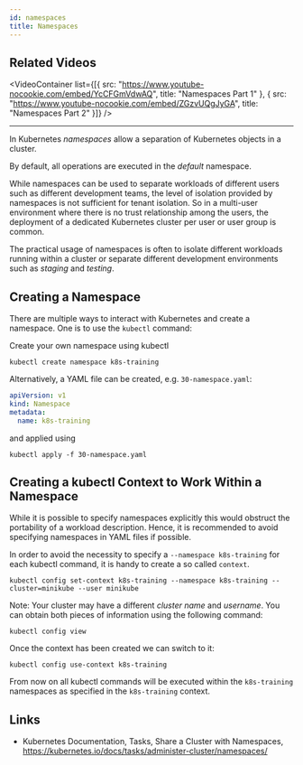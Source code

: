 ```yaml
---
id: namespaces
title: Namespaces
---
```


## Related Videos

<VideoContainer
  list={[{
    src: "https://www.youtube-nocookie.com/embed/YcCFGmVdwAQ",
    title: "Namespaces Part 1"
  },
  {
    src: "https://www.youtube-nocookie.com/embed/ZGzvUQgJyGA",
    title: "Namespaces Part 2"
  }]}
/>

---

In Kubernetes _namespaces_ allow a separation of Kubernetes objects in a cluster.

By default, all operations are executed in the _default_ namespace.

While namespaces can be used to separate workloads of different users such as different development teams, the level of isolation provided by namespaces is not sufficient for tenant isolation. So in a multi-user environment where there is no trust relationship among the users, the deployment of a dedicated Kubernetes cluster per user or user group is common.

The practical usage of namespaces is often to isolate different workloads running within a cluster or separate different development environments such as _staging_ and _testing_.

## Creating a Namespace

There are multiple ways to interact with Kubernetes and create a namespace. One is to use the `kubectl` command:

Create your own namespace using kubectl

    kubectl create namespace k8s-training

Alternatively, a YAML file can be created, e.g. `30-namespace.yaml`:

```yaml
apiVersion: v1
kind: Namespace
metadata:
  name: k8s-training
```

and applied using

    kubectl apply -f 30-namespace.yaml

## Creating a kubectl Context to Work Within a Namespace

While it is possible to specify namespaces explicitly this would obstruct the portability of a workload description. Hence, it is recommended to avoid specifying namespaces in YAML files if possible.

In order to avoid the necessity to specify a `--namespace k8s-training` for each kubectl command, it is handy to create a so called `context`.

    kubectl config set-context k8s-training --namespace k8s-training --cluster=minikube --user minikube

Note: Your cluster may have a different _cluster name_ and _username_. You can obtain both pieces of information using the following command:

    kubectl config view

Once the context has been created we can switch to it:

    kubectl config use-context k8s-training

From now on all kubectl commands will be executed within the `k8s-training` namespaces as specified in the `k8s-training` context.

## Links

- Kubernetes Documentation, Tasks, Share a Cluster with Namespaces, https://kubernetes.io/docs/tasks/administer-cluster/namespaces/
